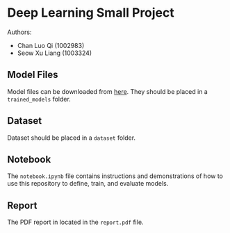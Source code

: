# Deep Learning Small Project

Authors:
* Chan Luo Qi (1002983)
* Seow Xu Liang (1003324)

## Model Files

Model files can be downloaded from [here](https://sutdapac-my.sharepoint.com/:f:/g/personal/xuliang_seow_mymail_sutd_edu_sg/EojrhBjtdpxGkv8dHCmVjOgBtOBiB-leDIj2-YMY1GYXYQ?e=7oIJUd). They should be placed in a `trained_models` folder.

## Dataset

Dataset should be placed in a `dataset` folder.

## Notebook

The `notebook.ipynb` file contains instructions and demonstrations of how to use this repository to define, train, and evaluate models.

## Report

The PDF report in located in the `report.pdf` file.
